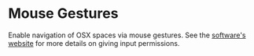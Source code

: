 # Mouse Gestures

Enable navigation of OSX spaces via mouse gestures. See the [software's website](https://mousefix.org/about/) for more details on giving input permissions.
